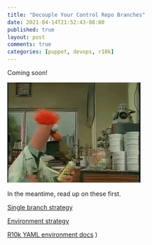 ```yaml
---
title: "Decouple Your Control Repo Branches"
date: 2021-04-14T21:52:43-08:00
published: true
layout: post
comments: true
categories: [puppet, devops, r10k]
---
```


Coming soon!

![](/images/beaker_on_fire.gif) 

In the meantime, read up on these first.

[Single branch strategy](https://sairamkrish.medium.com/git-branching-strategy-for-true-continuous-delivery-eade4435b57e) 

[Environment strategy](https://www.wearefine.com/news/insights/env-branching-with-git)

[R10k YAML environment docs](https://github.com/puppetlabs/r10k/blob/master/doc/dynamic-environments/configuration.mkd#experimental-features)
)


